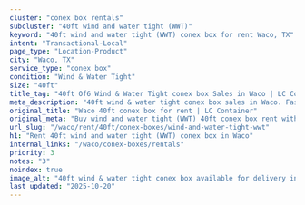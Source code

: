 ```yaml
---
cluster: "conex box rentals"
subcluster: "40ft wind and water tight (WWT)"
keyword: "40ft wind and water tight (WWT) conex box for rent Waco, TX"
intent: "Transactional-Local"
page_type: "Location-Product"
city: "Waco, TX"
service_type: "conex box"
condition: "Wind & Water Tight"
size: "40ft"
title_tag: "40ft Of6 Wind & Water Tight conex box Sales in Waco | LC Container"
meta_description: "40ft wind & water tight conex box sales in Waco. Fast delivery, competitive pricing. Serving conex boxes area. Quote ID: BMY. Call (214) 524-4168 for your free quote today."
original_title: "Waco 40ft conex box for rent | LC Container"
original_meta: "Buy wind and water tight (WWT) 40ft conex box rent with local delivery in Waco, TX. LC Container — local Since 2003. Request a fast quote today."
url_slug: "/waco/rent/40ft/conex-boxes/wind-and-water-tight-wwt"
h1: "Rent 40ft wind and water tight (WWT) conex box in Waco"
internal_links: "/waco/conex-boxes/rentals"
priority: 3
notes: "3"
noindex: true
image_alt: "40ft wind & water tight conex box available for delivery in Waco"
last_updated: "2025-10-20"
---
```


<!-- TODO: Add unique city/inventory copy, images, and internal links here. -->
